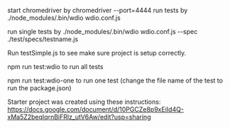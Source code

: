 start chromedriver by chromedriver --port=4444 run tests by ./node_modules/.bin/wdio wdio.conf.js

run single tests by ./node_modules/.bin/wdio wdio.conf.js --spec ./test/specs/testname.js 

Run testSimple.js to see make sure project is setup correctly.

npm run test:wdio to run all tests

npm run test:wdio-one to run one test (change the file name of the test to run the package.json)

Starter project was created using these instructions:
https://docs.google.com/document/d/10PGCZe8p9xEiId4Q-xMa5Z2beqIqrnBiFRlz_utV6Aw/edit?usp=sharing
